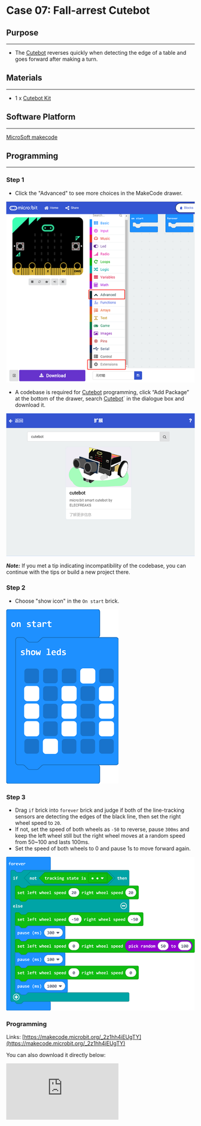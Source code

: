 # Case 07: Fall-arrest Cutebot
## Purpose
---
- The  [Cutebot](https://shop.elecfreaks.com/products/elecfreaks-micro-bit-smart-cutebot-kit-without-micro-bit-board?_pos=1&_sid=4c6909119&_ss=r) reverses quickly when detecting the edge of a table and goes forward after making a turn.

## Materials
---
- 1 x [Cutebot Kit](https://shop.elecfreaks.com/products/elecfreaks-micro-bit-smart-cutebot-kit-without-micro-bit-board?_pos=1&_sid=4c6909119&_ss=r)

## Software Platform
---
[MicroSoft makecode](https://makecode.microbit.org/#)

## Programming
---
### Step 1
- Click the "Advanced" to see more choices in the MakeCode drawer.

![](./images/cutebot-pk-1.png)

- A codebase is required for  [Cutebot](https://shop.elecfreaks.com/products/elecfreaks-micro-bit-smart-cutebot-kit-without-micro-bit-board?_pos=1&_sid=4c6909119&_ss=r) programming, click “Add Package” at the bottom of the drawer, search  [Cutebot](https://shop.elecfreaks.com/products/elecfreaks-micro-bit-smart-cutebot-kit-without-micro-bit-board?_pos=1&_sid=4c6909119&_ss=r)` in the dialogue box and download it.

![](./images/cutebot-pk-11.png)

***Note:*** If you met a tip indicating incompatibility of the codebase, you can continue with the tips or build a new project there.

### Step 2

- Choose "show icon" in the `On start` brick.

![](./images/case_07_01.png)

### Step 3

- Drag `if` brick into `forever` brick and judge if both of the line-tracking sensors are detecting the edges of the black line, then set the right wheel speed to `20`.
- If not, set the speed of both wheels as `-50` to reverse, pause `300ms` and keep the left wheel still but the right wheel moves at a random speed from 50~100 and lasts 100ms.
- Set the speed of both wheels to 0 and pause 1s to move forward again.

![](./images/case_07_02.png)

### Programming

Links: [https://makecode.microbit.org/_2z1hh4iEUgTY](https://makecode.microbit.org/_2z1hh4iEUgTY)

You can also download it directly below:

<div
    style={{
        position: 'relative',
        paddingBottom: '60%',
        overflow: 'hidden',
    }}
>
    <iframe
        src="https://makecode.microbit.org/_2z1hh4iEUgTY"
        frameborder="0"
        sandbox="allow-popups allow-forms allow-scripts allow-same-origin"
        style={{
            position: 'absolute',
            width: '100%',
            height: '100%',
        }}
    />
</div>


## Result
---
- The  [Cutebot](https://shop.elecfreaks.com/products/elecfreaks-micro-bit-smart-cutebot-kit-without-micro-bit-board?_pos=1&_sid=4c6909119&_ss=r) reverses quickly when detecting the edge of a table and goes forward after making a turn.

## Exploration
---

## FAQ
---

## Relevant Files
---
